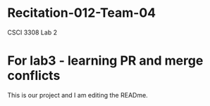 # Recitation-012-Team-04
CSCI 3308 Lab 2


# For lab3 - learning PR and merge conflicts

This is our project and I am editing the READme.

